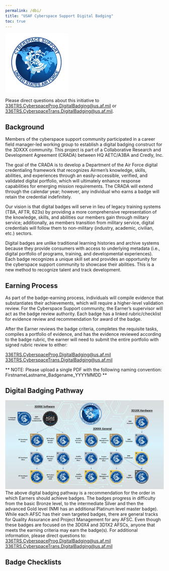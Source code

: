 ```yaml
---
permalink: /dbi/
title: "USAF Cyberspace Support Digital Badging"
toc: true
---
```

![CyberSpace Support Logo](/assets/images/CyberSpaceSupportLogo.png)

Please direct questions about this initiative to 336TRS.CyberspaceProg.DigitalBadging@us.af.mil or
336TRS.CyberspaceTrans.DigitalBadging@us.af.mil.

## Background
Members of the cyberspace support community participated in a career field manager-led working group to establish a digital badging construct for the 3DXXX community. This project is part of a Collaborative Research and Development Agreement (CRADA) between HQ AETC/A3BA and Credly, Inc.

The goal of the CRADA is to develop a Department of the Air Force digital credentialing framework that recognizes Airmen’s knowledge, skills, abilities, and experiences through an easily-accessible, verified, and validated digital portfolio, which will ultimately enhance response capabilities for emerging mission requirements. The CRADA will extend through the calendar year; however, any individual who earns a badge will retain the credential indefinitely.

Our vision is that digital badges will serve in lieu of legacy training systems (TBA, AFTR, 623s) by providing a more comprehensive representation of the knowledge, skills, and abilities our members gain through military service; additionally, as members transition from military service, digital credentials will follow them to non-military (industry, academic, civilian, etc.) sectors.

Digital badges are unlike traditional learning histories and archive systems because they provide consumers with access to underlying metadata (i.e., digital portfolio of programs, training, and developmental experiences). Each badge recognizes a unique skill set and provides an opportunity for the cyberspace support community to showcase their abilities. This is a new method to recognize talent and track development.


## Earning Process
As part of the badge-earning process, individuals will compile evidence that substantiates their achievements, which will require a higher-level validation review. For the Cyberspace Support community, the Earner’s supervisor will act as the badge review authority. Each badge has a linked rubric/checklist for evidence review and recommendation for award of the badge.

After the Earner reviews the badge criteria, completes the requisite tasks, compiles a portfolio of evidence, and has the evidence reviewed according to the badge rubric, the earner will need to submit the entire portfolio with signed rubric review to either:

336TRS.CyberspaceProg.DigitalBadging@us.af.mil
336TRS.CyberspaceTrans.DigitalBadging@us.af.mil

** NOTE: Please upload a single PDF with the following naming convention:
FirstnameLastname_Badgename_YYYYMMDD **

## Digital Badging Pathway
 ![Digital Badging Pathways](/assets/images/DigitalBadgingPathways.png)
 The above digital badging pathway is a recommendation for the order in which Earners should achieve badges. The badges progress in difficulty from the basic Bronze level, to the intermediate Silver and then the advanced Gold level (NMI has an additional Platinum level master badge). While each AFSC has their own targeted badges, there are general tracks for Quality Assurance and Project Management for any AFSC. Even though these badges are focused on the 3D0X4 and 3D1X2 AFSCs, anyone that meets the earning criteria may earn the badge(s).
For additional information, please direct questions to: 
336TRS.CyberspaceProg.DigitalBadging@us.af.mil
336TRS.CyberspaceTrans.DigitalBadging@us.af.mil

## Badge Checklists